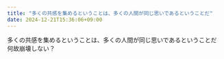 ```yaml
---
title: "多くの共感を集めるということは、多くの人間が同じ思いであるということだ"
date: 2024-12-21T15:36:06+09:00
---
```

多くの共感を集めるということは、多くの人間が同じ思いであるということだ
何故崩壊しない？
